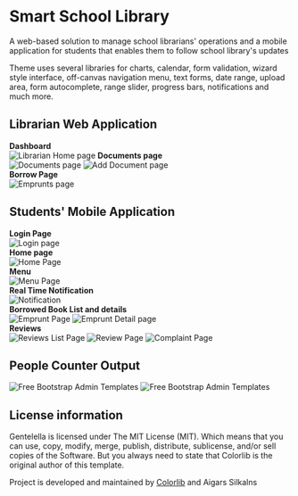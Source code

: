 # Smart School Library

A web-based solution to manage school librarians' operations and a mobile application for students that enables them to follow school library's updates

Theme uses several libraries for charts, calendar, form validation, wizard style interface, off-canvas navigation menu, text forms, date range, upload area, form autocomplete, range slider, progress bars, notifications and much more.



## Librarian Web Application
**Dashboard** </br>
![Librarian Home page](https://github.com/emnaayedi/library-master/blob/983d8443bd57d1c46a162b846caa3d8cda37c8b3/docs/fonts/images/home.jpg?raw=true) 
**Documents page** </br>
![Documents page](https://github.com/emnaayedi/library-master/blob/12938f19b27f21ccc1f22963d06ae233fa3921aa/docs/fonts/images/Documents.jpg?raw=true)
![Add Document page](https://github.com/emnaayedi/library-master/blob/12938f19b27f21ccc1f22963d06ae233fa3921aa/docs/fonts/images/add_docuemnt.jpg?raw=true) </br>
**Borrow Page** </br>
![Emprunts page](https://github.com/emnaayedi/library-master/blob/6943a93c478a0e90ade76585d991048390b08e19/docs/fonts/images/Emprunts.jpg?raw=true)


## Students' Mobile Application
**Login Page** </br>
![Login page](https://github.com/emnaayedi/library-master/blob/6943a93c478a0e90ade76585d991048390b08e19/docs/fonts/images/Untitled.jpg?raw=true) </br>
**Home page** </br>
![Home Page](https://github.com/emnaayedi/library-master/blob/6943a93c478a0e90ade76585d991048390b08e19/docs/fonts/images/Mobile_app_home.jpg?raw=true) </br>
**Menu** </br>
![Menu Page](https://github.com/emnaayedi/library-master/blob/6943a93c478a0e90ade76585d991048390b08e19/docs/fonts/images/Menu.jpg?raw=true)</br>
**Real Time Notification** </br>
![Notification](https://github.com/emnaayedi/library-master/blob/6943a93c478a0e90ade76585d991048390b08e19/docs/fonts/images/Real_time_notif.jpg?raw=true)</br>
**Borrowed Book List and details** </br>
![Emprunt Page](https://github.com/emnaayedi/library-master/blob/6943a93c478a0e90ade76585d991048390b08e19/docs/fonts/images/Emprunt_list.jpg?raw=true)
![Emprunt Detail page](https://github.com/emnaayedi/library-master/blob/6943a93c478a0e90ade76585d991048390b08e19/docs/fonts/images/emprunt_details.jpg?raw=true)</br>
**Reviews** </br>
![Reviews List Page](https://github.com/emnaayedi/library-master/blob/6943a93c478a0e90ade76585d991048390b08e19/docs/fonts/images/reviews_list.jpg?raw=true)
![Review Page](https://github.com/emnaayedi/library-master/blob/6943a93c478a0e90ade76585d991048390b08e19/docs/fonts/images/review.jpg?raw=true)
![Complaint Page](https://github.com/emnaayedi/library-master/blob/6943a93c478a0e90ade76585d991048390b08e19/docs/fonts/images/complaint.jpg?raw=true)


## People Counter Output
![Free Bootstrap Admin Templates](https://github.com/emnaayedi/library-master/blob/d0e7be74a2114b437b7f491c8a2f0f909b7795d0/entering.png?row=true)
![Free Bootstrap Admin Templates](https://github.com/emnaayedi/library-master/blob/d0e7be74a2114b437b7f491c8a2f0f909b7795d0/added.png?row=true)


## License information
Gentelella is licensed under The MIT License (MIT). Which means that you can use, copy, modify, merge, publish, distribute, sublicense, and/or sell copies of the Software. But you always need to state that Colorlib is the original author of this template.

Project is developed and maintained by [Colorlib](https://colorlib.com/ "Colorlib - Make Your First Blog") and Aigars Silkalns
